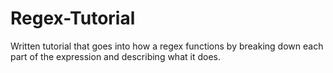 # Regex-Tutorial
Written tutorial that goes into how a  regex functions by breaking down each part of the expression and describing what it does.
